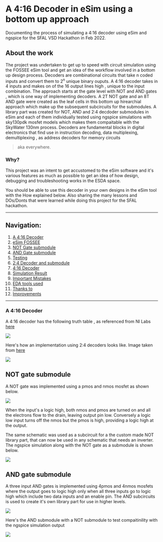 # A 4:16 Decoder in eSim using a bottom up approach 
Documenting the process of simulating a 4:16 decoder using eSim and ngspice for the SFAL VSD Hackathon in Feb 2022. 

## About the work

The project was undertaken to get up to speed with circuit simulation using the FOSSEE eSim tool and get an idea of the workflow involved in a bottom up design 
process. 
Decoders are combinational circuits that take n coded inputs and convert them to 2<sup>n</sup> unique binary ouputs. A 4:16 decoder takes in 4 inputs and makes on of the 16 
output lines high , unique to the input combination. The approach starts at the gate level with NOT and AND gates , which is one way of implementing decoders. A 2T NOT gate and
an 8T AND gate were created as the leaf cells in this bottom up hirearchial approach which make up the subsequent subcircuits for the submodules. A library part was created for 
NOT, AND and 2:4 decdoder submodules in eSim and each of them individually tested using ngspice simulations with sky130pdk mosfet models which makes them compaitable with the 
SkyWater 130nm process. 
Decoders are fundamental blocks in digital electronics that find use in instruction decoding, data multiplexing, demultiplexing , as address decoders for memory circuits
>aka everywhere. 

### Why?
This project was an intent to get accustomed to the eSim software and it's various features as much as possible to get an idea of how design, debugging and troubleshooting works 
in the ESDA space. 

You should be able to use this decoder in your own designs in the eSim tool with the How explained below. Also sharing the many lessons and DOs/Donts that were learned
while doing this project for the SFAL hackathon.
<hr></hr>

<h2> Navigation: </h2>

1. [A 4:16 Decoder](-)
2. [eSim FOSSEE](-)
3. [NOT Gate submodule](-)
4. [AND Gate submodule](-)
5. [Testing](-)
6. [2:4 Decoder and submodule](-)
7. [4:16 Decoder](-)
8. [Simulation Result](-)
9. [Important Mistakes](-)
10. [EDA tools used](-)
11. [Thanks to](-)
12. [Improvements](-)
<hr></hr>

<h3> A 4:16 Decoder </h3>

A 4:16 decoder has the following truth table , as referenced from NI Labs [here](https://zone.ni.com/reference/en-XX/help/375482B-01/multisim/4514/)

![](images/decodertruthtabloid.png)

Here's how an implementation using 2:4 decoders looks like. Image taken from [here](https://qphs.fs.quoracdn.net/main-qimg-121a306eed7896d98b4dc457c76f837c)

![](images/decodersubmodules.png)

<h2>NOT gate submodule</h2>

A NOT gate was implemented using a pmos and nmos mosfet as shown below. 

![](images/notschematic.png)

When the input's a logic high, both nmos and pmos are turned on and all the electrons flow to the drain, leaving output pin low. Conversely a logic low input turns off the nmos but the pmos is high, providing a logic high at the output. 

The same schematic was used as a subcircuit for a the custom made NOT library part, that can now be used in any schematic that needs an inverter. The ngspice simulation along with the NOT gate as a submodule is shown below.

![](images/notgateoutput.png)

<h2>AND gate submodule</h2>

A three input AND gates is implemented using 4pmos and 4nmos mosfets where the output goes to logic high only when all three inputs go to logic high which include two data inputs and an enable pin. The AND subcircuits is used to create it's own library part for use in higher levels. 

![](images/andgateschematic.png)

Here's the AND submodule with a NOT submodule to test compaitinility with the ngspice simulation output

![](images/andnotoutput.png)



